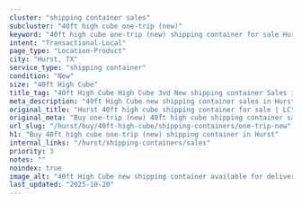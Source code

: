 ```yaml
---
cluster: "shipping container sales"
subcluster: "40ft high cube one-trip (new)"
keyword: "40ft high cube one-trip (new) shipping container for sale Hurst, TX"
intent: "Transactional-Local"
page_type: "Location-Product"
city: "Hurst, TX"
service_type: "shipping container"
condition: "New"
size: "40ft High Cube"
title_tag: "40ft High Cube High Cube 3vd New shipping container Sales in Hurst | LC Container"
meta_description: "40ft High Cube new shipping container sales in Hurst. High cube containers with extra height. Fast delivery, competitive pricing. Serving shipping containers area. Quote ID: L4G. Call (214) 524-4168 for your free quote today."
original_title: "Hurst 40ft high cube shipping container for sale | LC"
original_meta: "Buy one-trip (new) 40ft high cube shipping container sale with local delivery in Hurst, TX. LC Container — local Since 2003. Request a fast quote today."
url_slug: "/hurst/buy/40ft-high-cube/shipping-containers/one-trip-new"
h1: "Buy 40ft high cube one-trip (new) shipping container in Hurst"
internal_links: "/hurst/shipping-containers/sales"
priority: 3
notes: ""
noindex: true
image_alt: "40ft High Cube new shipping container available for delivery in Hurst"
last_updated: "2025-10-20"
---
```


<!-- TODO: Add unique city/inventory copy, images, and internal links here. -->
